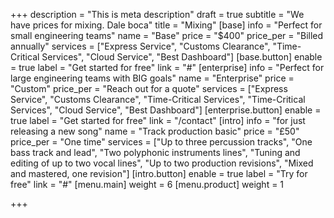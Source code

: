 +++
description = "This is meta description"
draft = true
subtitle = "We have prices for mixing. Dale boca"
title = "Mixing"
[base]
info = "Perfect for small engineering teams"
name = "Base"
price = "$400"
price_per = "Billed annually"
services = ["Express Service", "Customs Clearance", "Time-Critical Services", "Cloud Service", "Best Dashboard"]
[base.button]
enable = true
label = "Get started for free"
link = "#"
[enterprise]
info = "Perfect for large engineering teams with BIG goals"
name = "Enterprise"
price = "Custom"
price_per = "Reach out for a quote"
services = ["Express Service", "Customs Clearance", "Time-Critical Services", "Time-Critical Services", "Cloud Service", "Best Dashboard"]
[enterprise.button]
enable = true
label = "Get started for free"
link = "/contact"
[intro]
info = "for just releasing a new song"
name = "Track production basic"
price = "£50"
price_per = "One time"
services = ["Up to three percussion tracks", "One bass track and lead", "Two polyphonic instruments lines", "Tuning and editing of up to two vocal lines", "Up to two production revisions", "Mixed and mastered, one revision"]
[intro.button]
enable = true
label = "Try for free"
link = "#"
[menu.main]
weight = 6
[menu.product]
weight = 1

+++
